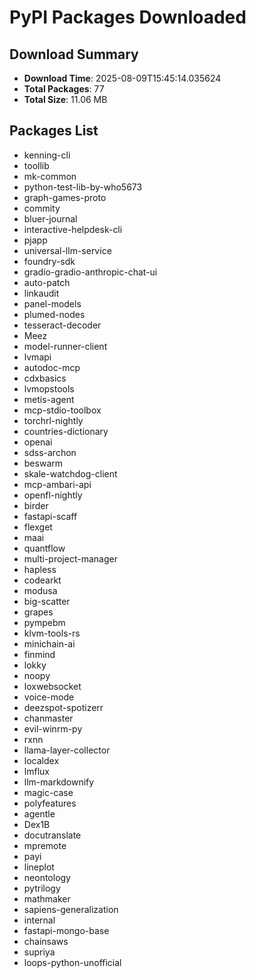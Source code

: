 # PyPI Packages Downloaded

## Download Summary
- **Download Time**: 2025-08-09T15:45:14.035624
- **Total Packages**: 77
- **Total Size**: 11.06 MB

## Packages List
- kenning-cli
- toollib
- mk-common
- python-test-lib-by-who5673
- graph-games-proto
- commity
- bluer-journal
- interactive-helpdesk-cli
- pjapp
- universal-llm-service
- foundry-sdk
- gradio-gradio-anthropic-chat-ui
- auto-patch
- linkaudit
- panel-models
- plumed-nodes
- tesseract-decoder
- Meez
- model-runner-client
- lvmapi
- autodoc-mcp
- cdxbasics
- lvmopstools
- metis-agent
- mcp-stdio-toolbox
- torchrl-nightly
- countries-dictionary
- openai
- sdss-archon
- beswarm
- skale-watchdog-client
- mcp-ambari-api
- openfl-nightly
- birder
- fastapi-scaff
- flexget
- maai
- quantflow
- multi-project-manager
- hapless
- codearkt
- modusa
- big-scatter
- grapes
- pympebm
- klvm-tools-rs
- minichain-ai
- finmind
- lokky
- noopy
- loxwebsocket
- voice-mode
- deezspot-spotizerr
- chanmaster
- evil-winrm-py
- rxnn
- llama-layer-collector
- localdex
- lmflux
- llm-markdownify
- magic-case
- polyfeatures
- agentle
- Dex1B
- docutranslate
- mpremote
- payi
- lineplot
- neontology
- pytrilogy
- mathmaker
- sapiens-generalization
- internal
- fastapi-mongo-base
- chainsaws
- supriya
- loops-python-unofficial
